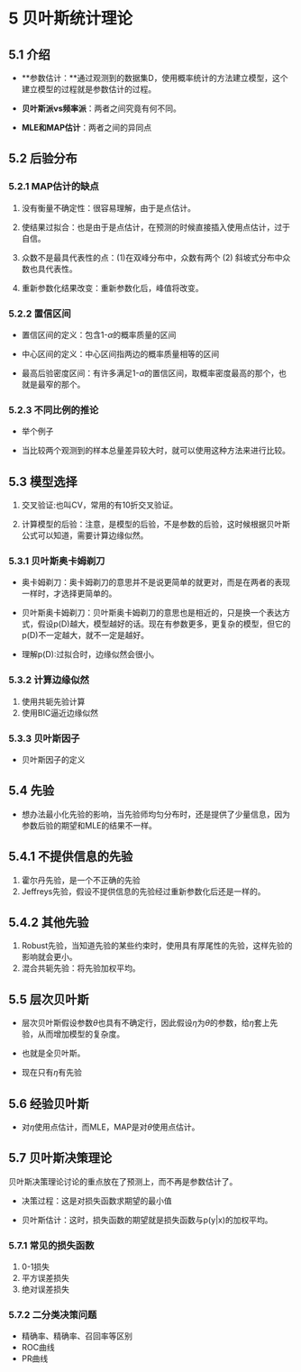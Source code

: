 # 5 贝叶斯统计理论
## 5.1 介绍
* **参数估计：**通过观测到的数据集D，使用概率统计的方法建立模型，这个建立模型的过程就是参数估计的过程。

* **贝叶斯派vs频率派**：两者之间究竟有何不同。
* **MLE和MAP估计**：两者之间的异同点

## 5.2 后验分布
### 5.2.1 MAP估计的缺点
1. 没有衡量不确定性：很容易理解，由于是点估计。

2. 使结果过拟合：也是由于是点估计，在预测的时候直接插入使用点估计，过于自信。
3. 众数不是最具代表性的点：(1)在双峰分布中，众数有两个 (2) 斜坡式分布中众数也具代表性。
4. 重新参数化结果改变：重新参数化后，峰值将改变。


### 5.2.2 置信区间
* 置信区间的定义：包含1-$\alpha$的概率质量的区间

* 中心区间的定义：中心区间指两边的概率质量相等的区间
* 最高后验密度区间：有许多满足1-$\alpha$的置信区间，取概率密度最高的那个，也就是最窄的那个。

### 5.2.3 不同比例的推论
* 举个例子

* 当比较两个观测到的样本总量差异较大时，就可以使用这种方法来进行比较。

## 5.3 模型选择
1. 交叉验证:也叫CV，常用的有10折交叉验证。

2. 计算模型的后验：注意，是模型的后验，不是参数的后验，这时候根据贝叶斯公式可以知道，需要计算边缘似然。

### 5.3.1 贝叶斯奥卡姆剃刀
* 奥卡姆剃刀：奥卡姆剃刀的意思并不是说更简单的就更对，而是在两者的表现一样时，才选择更简单的。

* 贝叶斯奥卡姆剃刀：贝叶斯奥卡姆剃刀的意思也是相近的，只是换一个表达方式，假设p(D)越大，模型越好的话。现在有参数更多，更复杂的模型，但它的p(D)不一定越大，就不一定是越好。
* 理解p(D):过拟合时，边缘似然会很小。

### 5.3.2 计算边缘似然
1. 使用共轭先验计算
2. 使用BIC逼近边缘似然

### 5.3.3 贝叶斯因子
* 贝叶斯因子的定义

## 5.4 先验
* 想办法最小化先验的影响，当先验师均匀分布时，还是提供了少量信息，因为参数后验的期望和MLE的结果不一样。

## 5.4.1 不提供信息的先验
1. 霍尔丹先验，是一个不正确的先验
2. Jeffreys先验，假设不提供信息的先验经过重新参数化后还是一样的。

## 5.4.2 其他先验
1. Robust先验，当知道先验的某些约束时，使用具有厚尾性的先验，这样先验的影响就会更小。
2. 混合共轭先验：将先验加权平均。

## 5.5 层次贝叶斯
* 层次贝叶斯假设参数$\theta$也具有不确定行，因此假设$\eta$为$\theta$的参数，给$\eta$套上先验，从而增加模型的复杂度。

* 也就是全贝叶斯。
* 现在只有$\eta$有先验

## 5.6 经验贝叶斯
* 对$\eta$使用点估计，而MLE，MAP是对$\theta$使用点估计。

## 5.7 贝叶斯决策理论
贝叶斯决策理论讨论的重点放在了预测上，而不再是参数估计了。

* 决策过程：这是对损失函数求期望的最小值

* 贝叶斯估计：这时，损失函数的期望就是损失函数与p(y|x)的加权平均。

### 5.7.1 常见的损失函数
1. 0-1损失
2. 平方误差损失
3. 绝对误差损失

### 5.7.2 二分类决策问题
* 精确率、精确率、召回率等区别
* ROC曲线
* PR曲线
